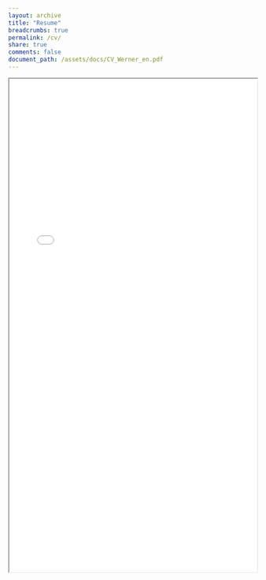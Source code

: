 ```yaml
---
layout: archive
title: "Resume"
breadcrumbs: true
permalink: /cv/
share: true
comments: false
document_path: /assets/docs/CV_Werner_en.pdf 
---
```


<iframe src="{{ page.document_path }}" width="100%" height="1000px"></iframe>
